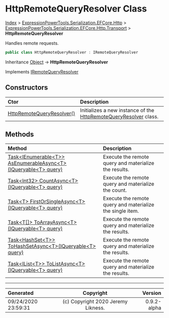 ﻿# HttpRemoteQueryResolver Class

[Index](../index.md) > [ExpressionPowerTools.Serialization.EFCore.Http](ExpressionPowerTools.Serialization.EFCore.Http.a.md) > [ExpressionPowerTools.Serialization.EFCore.Http.Transport](ExpressionPowerTools.Serialization.EFCore.Http.Transport.n.md) > **HttpRemoteQueryResolver**

Handles remote requests.

```csharp
public class HttpRemoteQueryResolver : IRemoteQueryResolver
```

Inheritance [Object](https://docs.microsoft.com/dotnet/api/system.object) → **HttpRemoteQueryResolver**

Implements  [IRemoteQueryResolver](ExpressionPowerTools.Serialization.EFCore.Http.Signatures.IRemoteQueryResolver.i.md) 

## Constructors

| Ctor | Description |
| :-- | :-- |
| [HttpRemoteQueryResolver()](ExpressionPowerTools.Serialization.EFCore.Http.Transport.HttpRemoteQueryResolver.ctor.md#httpremotequeryresolver) | Initializes a new instance of the [HttpRemoteQueryResolver](ExpressionPowerTools.Serialization.EFCore.Http.Transport.HttpRemoteQueryResolver.cs.md) class. |
## Methods

| Method | Description |
| :-- | :-- |
| [Task&lt;IEnumerable&lt;T>> AsEnumerableAsync&lt;T>(IQueryable&lt;T> query)](ExpressionPowerTools.Serialization.EFCore.Http.Transport.HttpRemoteQueryResolver.AsEnumerableAsync.m.md) | Execute the remote query and materialize the results. |
| [Task&lt;Int32> CountAsync&lt;T>(IQueryable&lt;T> query)](ExpressionPowerTools.Serialization.EFCore.Http.Transport.HttpRemoteQueryResolver.CountAsync.m.md) | Execute the remote query and materialize the count. |
| [Task&lt;T> FirstOrSingleAsync&lt;T>(IQueryable&lt;T> query)](ExpressionPowerTools.Serialization.EFCore.Http.Transport.HttpRemoteQueryResolver.FirstOrSingleAsync.m.md) | Execute the remote query and materialize the single item. |
| [Task&lt;T[]> ToArrayAsync&lt;T>(IQueryable&lt;T> query)](ExpressionPowerTools.Serialization.EFCore.Http.Transport.HttpRemoteQueryResolver.ToArrayAsync.m.md) | Execute the remote query and materialize the results. |
| [Task&lt;HashSet&lt;T>> ToHashSetAsync&lt;T>(IQueryable&lt;T> query)](ExpressionPowerTools.Serialization.EFCore.Http.Transport.HttpRemoteQueryResolver.ToHashSetAsync.m.md) | Execute the remote query and materialize the results. |
| [Task&lt;IList&lt;T>> ToListAsync&lt;T>(IQueryable&lt;T> query)](ExpressionPowerTools.Serialization.EFCore.Http.Transport.HttpRemoteQueryResolver.ToListAsync.m.md) | Execute the remote query and materialize the results. |

---

| Generated | Copyright | Version |
| :-- | :-: | --: |
| 09/24/2020 23:59:31 | (c) Copyright 2020 Jeremy Likness. | 0.9.2-alpha |
